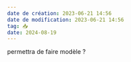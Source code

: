 ```yaml
---
date de création: 2023-06-21 14:56
date de modification: 2023-06-21 14:56
tag: 📥
date: 2024-08-19
---
```

permettra de faire modèle ?